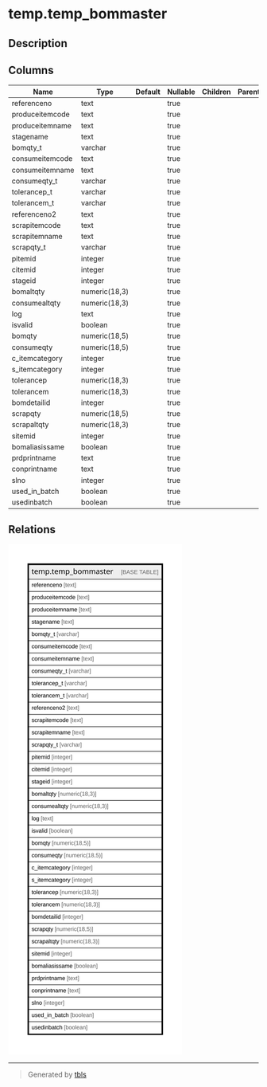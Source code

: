 # temp.temp_bommaster

## Description

## Columns

| Name | Type | Default | Nullable | Children | Parents | Comment |
| ---- | ---- | ------- | -------- | -------- | ------- | ------- |
| referenceno | text |  | true |  |  |  |
| produceitemcode | text |  | true |  |  |  |
| produceitemname | text |  | true |  |  |  |
| stagename | text |  | true |  |  |  |
| bomqty_t | varchar |  | true |  |  |  |
| consumeitemcode | text |  | true |  |  |  |
| consumeitemname | text |  | true |  |  |  |
| consumeqty_t | varchar |  | true |  |  |  |
| tolerancep_t | varchar |  | true |  |  |  |
| tolerancem_t | varchar |  | true |  |  |  |
| referenceno2 | text |  | true |  |  |  |
| scrapitemcode | text |  | true |  |  |  |
| scrapitemname | text |  | true |  |  |  |
| scrapqty_t | varchar |  | true |  |  |  |
| pitemid | integer |  | true |  |  |  |
| citemid | integer |  | true |  |  |  |
| stageid | integer |  | true |  |  |  |
| bomaltqty | numeric(18,3) |  | true |  |  |  |
| consumealtqty | numeric(18,3) |  | true |  |  |  |
| log | text |  | true |  |  |  |
| isvalid | boolean |  | true |  |  |  |
| bomqty | numeric(18,5) |  | true |  |  |  |
| consumeqty | numeric(18,5) |  | true |  |  |  |
| c_itemcategory | integer |  | true |  |  |  |
| s_itemcategory | integer |  | true |  |  |  |
| tolerancep | numeric(18,3) |  | true |  |  |  |
| tolerancem | numeric(18,3) |  | true |  |  |  |
| bomdetailid | integer |  | true |  |  |  |
| scrapqty | numeric(18,5) |  | true |  |  |  |
| scrapaltqty | numeric(18,3) |  | true |  |  |  |
| sitemid | integer |  | true |  |  |  |
| bomaliasissame | boolean |  | true |  |  |  |
| prdprintname | text |  | true |  |  |  |
| conprintname | text |  | true |  |  |  |
| slno | integer |  | true |  |  |  |
| used_in_batch | boolean |  | true |  |  |  |
| usedinbatch | boolean |  | true |  |  |  |

## Relations

![er](temp.temp_bommaster.svg)

---

> Generated by [tbls](https://github.com/k1LoW/tbls)
